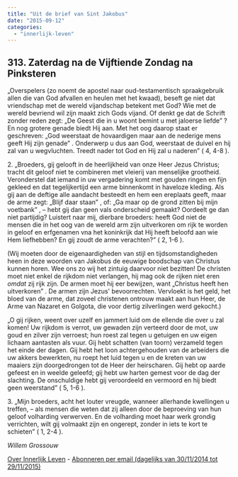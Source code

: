 ```yaml
---
title: "Uit de brief van Sint Jakobus"
date: "2015-09-12"
categories: 
  - "innerlijk-leven"
---
```


## 313\. Zaterdag na de Vijftiende Zondag na Pinksteren

„Overspelers (zo noemt de apostel naar oud-testamentisch spraakgebruik allen die van God afvallen en heulen met het kwaad), beseft ge niet dat vriendschap met de wereld vijandschap betekent met God? Wie met de wereld bevriend wil zijn maakt zich Gods vijand. Of denkt ge dat de Schrift zonder reden zegt: „De Geest die in u woont bemint u met jaloerse liefde” ? En nog grotere genade biedt Hij aan. Met het oog daarop staat er geschreven: „God weerstaat de hovaardigen maar aan de nederige mens geeft Hij zijn genade” . Onderwerp u dus aan God, weerstaat de duivel en hij zal van u wegvluchten. Treedt nader tot God en Hij zal u naderen” ( 4, 4-8 ).

2\. „Broeders, gij gelooft in de heerlijkheid van onze Heer Jezus Christus; tracht dit geloof niet te combineren met vleierij van menselijke grootheid. Veronderstel dat iemand in uw vergadering komt met gouden ringen en fijn gekleed en dat tegelijkertijd een arme binnenkomt in haveloze kleding. Als gij aan de deftige alle aandacht besteedt en hem een ereplaats geeft, maar de arme zegt: „Blijf daar staan” , of: „Ga maar op de grond zitten bij mijn voetbank” , – hebt gij dan geen vals onderscheid gemaakt? Oordeelt ge dan niet partijdig? Luistert naar mij, dierbare broeders: heeft God niet de mensen die in het oog van de wereld arm zijn uitverkoren om rijk te worden in geloof en erfgenamen vna het koninkrijk dat Hij heeft beloofd aan wie Hem liefhebben? En gij zoudt de arme verachten?” ( 2, 1-6 ).

(Wij moeten door de eigenaardigheden van stijl en tijdsomstandigheden heen in deze woorden van Jakobus de eeuwige boodschap van Christus kunnen horen. Wee ons zo wij het zintuig daarvoor niet bezitten! De christen moet niet enkel de rijkdom niet verlangen, hij mag ook de rijken niet eren _omdat_ zij rijk zijn. De armen moet hij eer bewijzen, want „Christus heeft hen uitverkoren” . De armen zijn Jezus' bevoorrechten. Vervloekt is het geld, het bloed van de arme, dat zoveel christenen ontrouw maakt aan hun Heer, de Arme van Nazaret en Golgota, die voor dertig zilverlingen werd gekocht.)

„O gij rijken, weent over uzelf en jammert luid om de ellende die over u zal komen! Uw rijkdom is verrot, uw gewaden zijn verteerd door de mot, uw goud en zilver zijn verroest; hun roest zal tegen u getuigen en uw eigen lichaam aantasten als vuur. Gij hebt schatten (van toorn) verzameld tegen het einde der dagen. Gij hebt het loon achtergehouden van de arbeiders die uw akkers bewerkten, nu roept het luid tegen u en de kreten van uw maaiers zijn doorgedrongen tot de Heer der heirscharen. Gij hebt op aarde gefeest en in weelde geleefd; gij hebt uw harten gemest voor de dag der slachting. De onschuldige hebt gij veroordeeld en vermoord en hij biedt geen weerstand” ( 5, 1-6 ).

3\. „Mijn broeders, acht het louter vreugde, wanneer allerhande kwellingen u treffen, – als mensen die weten dat zij alleen door de beproeving van hun geloof volharding verwerven. En de volharding moet haar werk grondig verrichten, wilt gij volmaakt zijn en ongerept, zonder in iets te kort te schieten” ( 1, 2-4 ).

_Willem Grossouw_

[Over Innerlijk Leven](http://www.gelovenleren.net/2014/11/27/een-jaar-lang-innerlijk-leven-op-geloven-leren/) - [Abonneren per email (dagelijks van 30/11/2014 tot 29/11/2015)](http://eepurl.com/9P3DT)
